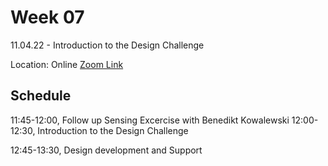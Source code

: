 # Week 07

11.04.22 - Introduction to the Design Challenge
  
Location: Online [Zoom Link](https://ethz.zoom.us/j/67350077176)

## Schedule
11:45-12:00, Follow up Sensing Excercise with Benedikt Kowalewski
12:00-12:30, Introduction to the Design Challenge

12:45-13:30, Design development and Support


